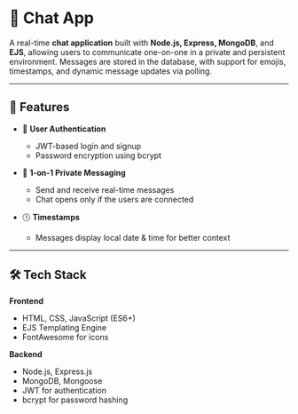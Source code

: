 # 💬 Chat App

A real-time **chat application** built with **Node.js, Express, MongoDB**, and **EJS**, allowing users to communicate one-on-one in a private and persistent environment. Messages are stored in the database, with support for emojis, timestamps, and dynamic message updates via polling.

---

## 🚀 Features

- 🔐 **User Authentication**
  - JWT-based login and signup
  - Password encryption using bcrypt

- 💬 **1-on-1 Private Messaging**
  - Send and receive real-time messages 
  - Chat opens only if the users are connected

- 🕓 **Timestamps**
  - Messages display local date & time for better context

---

## 🛠️ Tech Stack

**Frontend**
- HTML, CSS, JavaScript (ES6+)
- EJS Templating Engine
- FontAwesome for icons

**Backend**
- Node.js, Express.js
- MongoDB, Mongoose
- JWT for authentication
- bcrypt for password hashing



